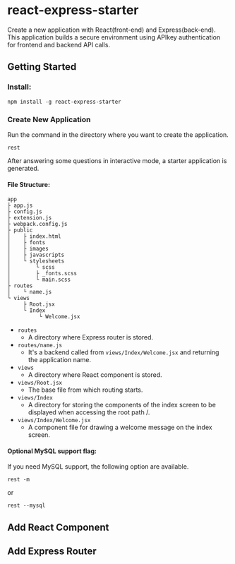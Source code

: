 # react-express-starter

Create a new application with React(front-end) and Express(back-end).  
This application builds a secure environment using APIkey authentication for frontend and backend API calls.

## Getting Started

### Install:

```
npm install -g react-express-starter
```

### Create New Application

Run the command in the directory where you want to create the application.

```
rest
```

After answering some questions in interactive mode, a starter application is generated.

#### File Structure:

```
app
├ app.js
├ config.js
├ extension.js
├ webpack.config.js
├ public
│    ├ index.html
│    ├ fonts
│    ├ images
│    ├ javascripts
│    └ stylesheets
│        └ scss
│        ├ _fonts.scss
│        └ main.scss
├ routes
│    └ name.js
└ views
     ├ Root.jsx
     └ Index
          └ Welcome.jsx
```

* `routes`
  * A directory where Express router is stored.
* `routes/name.js`
  * It's a backend called from `views/Index/Welcome.jsx` and returning the application name.
* `views`
  * A directory where React component is stored.
* `views/Root.jsx`
  * The base file from which routing starts.
* `views/Index`
  * A directory for storing the components of the index screen to be displayed when accessing the root path /.
* `views/Index/Welcome.jsx`
  * A component file for drawing a welcome message on the index screen.

#### Optional MySQL support flag:

If you need MySQL support, the following option are available.

```
rest -m
```
or 
```
rest --mysql
```

## Add React Component



## Add Express Router
